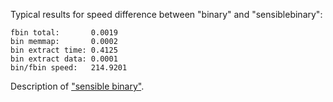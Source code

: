 
Typical results for speed difference between "binary" and "sensiblebinary":

```
fbin total:       0.0019
bin memmap:       0.0002
bin extract time: 0.4125
bin extract data: 0.0001
bin/fbin speed:   214.9201
```

Description of ["sensible binary"](https://github.com/hapi-server/matlab-client/binary_compare.md).